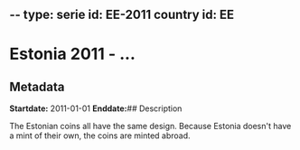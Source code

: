 --
type: serie
id: EE-2011
country id: EE
--

# Estonia 2011 - ...

## Metadata

**Startdate:** 2011-01-01
**Enddate:**## Description

The Estonian coins  all have the same design. Because Estonia doesn't have a mint of their own, the coins are minted abroad.

